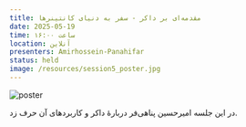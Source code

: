 ```yaml
---
title: مقدمه‌ای بر داکر - سفر به دنیای کانتینرها
date: 2025-05-19
time: ساعت ۱۶:۰۰
location: آنلاین
presenters: Amirhossein-Panahifar
status: held
image: /resources/session5_poster.jpg
---
```



![poster](session5_poster.jpg)

در این جلسه امیرحسین پناهی‌فر دربارهٔ داکر و کاربردهای آن حرف زد.
